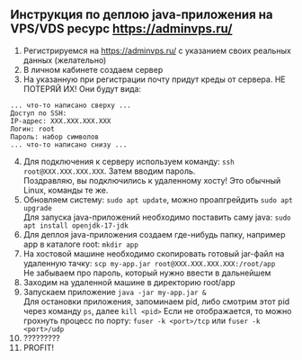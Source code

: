 ## Инструкция по деплою java-приложения на VPS/VDS ресурс https://adminvps.ru/

1. Регистрируемся на https://adminvps.ru/ с указанием своих реальных данных (желательно)
2. В личном кабинете создаем сервер
3. На указанную при регистрации почту придут креды от сервера. НЕ ПОТЕРЯЙ ИХ!  Они будут вида:

```text
... что-то написано сверху ...
Доступ по SSH:
IP-адрес: XXX.XXX.XXX.XXX
Логин: root
Пароль: набор символов
... что-то написано снизу ...
```

4. Для подключения к серверу используем команду: `ssh root@XXX.XXX.XXX.XXX`. Затем вводим пароль.  
   Поздравляю, вы подключились к удаленному хосту! Это обычный Linux, команды те же.
5. Обновляем систему: `sudo apt update`, можно проапгрейдить `sudo apt upgrade`  
   Для запуска java-приложений необходимо поставить саму java: `sudo apt install openjdk-17-jdk`
6. Для деплоя java-приложения создаем где-нибудь папку, например app в каталоге root: `mkdir app`
7. На хостовой машине необходимо скопировать готовый jar-файл на удаленную
   тачку: `scp my-app.jar root@XXX.XXX.XXX.XXX:/root/app`  
   Не забываем про пароль, который нужно ввести в дальнейшем
8. Заходим на удаленной машине в директорию root/app
9. Запускаем приложение `java -jar my-app.jar &`  
   Для остановки приложения, запоминаем pid, либо смотрим этот pid через команду `ps`, далее `kill <pid>`
   Если не отображается, то можно грохнуть процесс по порту: `fuser -k <port>/tcp` или `fuser -k <port>/udp`
10. ?????????
11. PROFIT!
